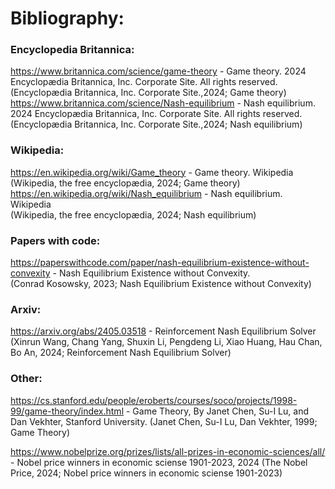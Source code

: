 # Bibliography:
### Encyclopedia Britannica:
https://www.britannica.com/science/game-theory - Game theory.  2024 Encyclopædia Britannica, Inc. Corporate Site. All rights reserved. 
(Encyclopædia Britannica, Inc. Corporate Site.,2024; Game theory)
<br>
https://www.britannica.com/science/Nash-equilibrium - Nash equilibrium.  2024 Encyclopædia Britannica, Inc. Corporate Site. All rights reserved.
(Encyclopædia Britannica, Inc. Corporate Site.,2024; Nash equilibrium)

### Wikipedia:
https://en.wikipedia.org/wiki/Game_theory - Game theory. Wikipedia <br>
(Wikipedia, the free encyclopædia, 2024; Game theory)<br>
https://en.wikipedia.org/wiki/Nash_equilibrium - Nash equilibrium. Wikipedia<br>
(Wikipedia, the free encyclopædia, 2024; Nash equilibrium)<br>

### Papers with code:
https://paperswithcode.com/paper/nash-equilibrium-existence-without-convexity - Nash Equilibrium Existence without Convexity.<br>
(Conrad Kosowsky, 2023; Nash Equilibrium Existence without Convexity)<br>

### Arxiv:
https://arxiv.org/abs/2405.03518 - Reinforcement Nash Equilibrium Solver <br>
(Xinrun Wang, Chang Yang, Shuxin Li, Pengdeng Li, Xiao Huang, Hau Chan, Bo An, 2024; Reinforcement Nash Equilibrium Solver)<br>

### Other:
https://cs.stanford.edu/people/eroberts/courses/soco/projects/1998-99/game-theory/index.html - Game Theory, By Janet Chen, Su-I Lu, and Dan Vekhter, Stanford University.
(Janet Chen, Su-I Lu, Dan Vekhter, 1999; Game Theory)

https://www.nobelprize.org/prizes/lists/all-prizes-in-economic-sciences/all/ - Nobel price winners in economic sciense 1901-2023, 2024
(The Nobel Price, 2024; Nobel price winners in economic sciense 1901-2023)